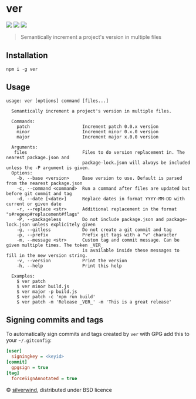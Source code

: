 # ver
[![](https://img.shields.io/npm/v/ver.svg?style=flat)](https://www.npmjs.org/package/ver) [![](https://img.shields.io/npm/dm/ver.svg)](https://www.npmjs.org/package/ver) [![](https://api.travis-ci.org/silverwind/ver.svg?style=flat)](https://travis-ci.org/silverwind/ver)

> Semantically increment a project's version in multiple files

## Installation
```
npm i -g ver
```

## Usage
```
usage: ver [options] command [files...]

  Semantically increment a project's version in multiple files.

  Commands:
    patch                    Increment patch 0.0.x version
    minor                    Increment minor 0.x.0 version
    major                    Increment major x.0.0 version

  Arguments:
   files                     Files to do version replacement in. The nearest package.json and
                             package-lock.json will always be included unless the -P argument is given.
  Options:
    -b, --base <version>     Base version to use. Default is parsed from the nearest package.json
    -c, --command <command>  Run a command after files are updated but before git commit and tag
    -d, --date [<date>]      Replace dates in format YYYY-MM-DD with current or given date
    -r, --replace <str>      Additional replacement in the format "s#regexp#replacement#flags"
    -P, --packageless        Do not include package.json and package-lock.json unless explicitely given
    -g, --gitless            Do not create a git commit and tag
    -p, --prefix             Prefix git tags with a "v" character
    -m, --message <str>      Custom tag and commit message. Can be given multiple times. The token _VER_
                             is available inside these messages to fill in the new version string.
    -v, --version            Print the version
    -h, --help               Print this help

  Examples:
    $ ver patch
    $ ver minor build.js
    $ ver major -p build.js
    $ ver patch -c 'npm run build'
    $ ver patch -m 'Release _VER_' -m 'This is a great release'
```

## Signing commits and tags

To automatically sign commits and tags created by `ver` with GPG add this to your `~/.gitconfig`:

``` ini
[user]
  signingkey = <keyid>
[commit]
  gpgsign = true
[tag]
  forceSignAnnotated = true
```

© [silverwind](https://github.com/silverwind), distributed under BSD licence
